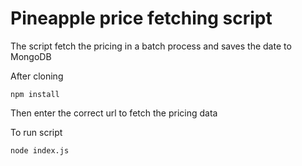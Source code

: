 # Pineapple price fetching script

The script fetch the pricing in a batch process and saves the date to MongoDB

After cloning 

```shell
npm install 
```

Then enter the correct url to fetch the pricing data

To run script

```shell
node index.js
```
